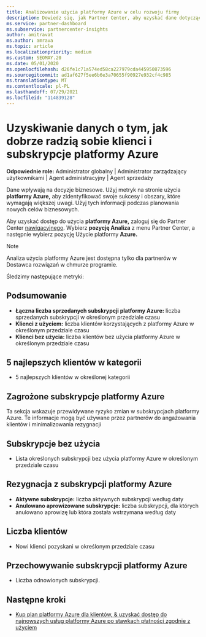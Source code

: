 ```yaml
---
title: Analizowanie użycia platformy Azure w celu rozwoju firmy
description: Dowiedz się, jak Partner Center, aby uzyskać dane dotyczące użycia subskrypcji platformy Azure klientów. Dane obejmują sprzedane, zagrożone i w użyciu subskrypcje.
ms.service: partner-dashboard
ms.subservice: partnercenter-insights
author: amitravat
ms.author: amrava
ms.topic: article
ms.localizationpriority: medium
ms.custom: SEOMAY.20
ms.date: 05/01/2020
ms.openlocfilehash: d26fe1c71a574ed58ca227979cda445950873596
ms.sourcegitcommit: ad1af627f5ee6b6e3a70655f90927e932cf4c985
ms.translationtype: MT
ms.contentlocale: pl-PL
ms.lasthandoff: 07/29/2021
ms.locfileid: "114839128"
---
```

# <a name="get-data-about-how-well-your-customers-and-azure-subscriptions-are-doing"></a>Uzyskiwanie danych o tym, jak dobrze radzią sobie klienci i subskrypcje platformy Azure



**Odpowiednie role:** Administrator globalny | Administrator zarządzający użytkownikami | Agent administracyjny | Agent sprzedaży

Dane wpływają na decyzje biznesowe. Użyj metryk na stronie użycia **platformy Azure,** aby zidentyfikować swoje sukcesy i obszary, które wymagają większej uwagi. Użyj tych informacji podczas planowania nowych celów biznesowych.

Aby uzyskać dostęp do użycia **platformy Azure,** zaloguj się do Partner Center [nawigacyjnego](https://partner.microsoft.com/dashboard). Wybierz **pozycję Analiza** z menu Partner Center, a następnie wybierz pozycję Użycie platformy **Azure.**

> [!NOTE]
> Analiza użycia platformy Azure jest dostępna tylko dla partnerów w Dostawca rozwiązań w chmurze programie.

Śledzimy następujące metryki:

## <a name="summary"></a>Podsumowanie

- **Łączna liczba sprzedanych subskrypcji platformy Azure:** liczba sprzedanych subskrypcji w określonym przedziale czasu  
- **Klienci z użyciem:** liczba klientów korzystających z platformy Azure w określonym przedziale czasu  
- **Klienci bez użycia:** liczba klientów bez użycia platformy Azure w określonym przedziale czasu  

## <a name="top-5-customers-in-category"></a>5 najlepszych klientów w kategorii

- 5 najlepszych klientów w określonej kategorii  

## <a name="azure-subscriptions-at-risk"></a>Zagrożone subskrypcje platformy Azure

Ta sekcja wskazuje przewidywane ryzyko zmian w subskrypcjach platformy Azure. Te informacje mogą być używane przez partnerów do angażowania klientów i minimalizowania rezygnacji

## <a name="subscriptions-without-usage"></a>Subskrypcje bez użycia

- Lista określonych subskrypcji bez użycia platformy Azure w określonym przedziale czasu  

## <a name="azure-subscription-churn"></a>Rezygnacja z subskrypcji platformy Azure

- **Aktywne subskrypcje:** liczba aktywnych subskrypcji według daty  
- **Anulowano aprowizowane subskrypcje:** liczba subskrypcji, dla których anulowano aprowizę lub która została wstrzymana według daty  

## <a name="customer-count"></a>Liczba klientów

- Nowi klienci pozyskani w określonym przedziale czasu  

## <a name="azure-subscription-retention"></a>Przechowywanie subskrypcji platformy Azure

- Liczba odnowionych subskrypcji.

 ## <a name="next-steps"></a>Następne kroki

- [Kup plan platformy Azure dla klientów, & uzyskać dostęp do najnowszych usług platformy Azure po stawkach płatności zgodnie z użyciem](purchase-azure-plan.md)
